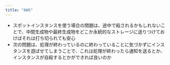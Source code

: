 ```yaml
---
title: "AWS"
---
```


- スポットインスタンスを使う場合の問題は、途中で殺されるかもしれないことで、中間生成物や最終生成物をどこか永続的なストレージに送りつけておけばそれは打ち切られても安心
- 次の問題は、処理が終わっているのに終わっていることに気づかずにインスタンスを遊ばせてしまうことで、これは処理が終わったら通知を送るとか、インスタンスが自殺するとかができれば良いのか